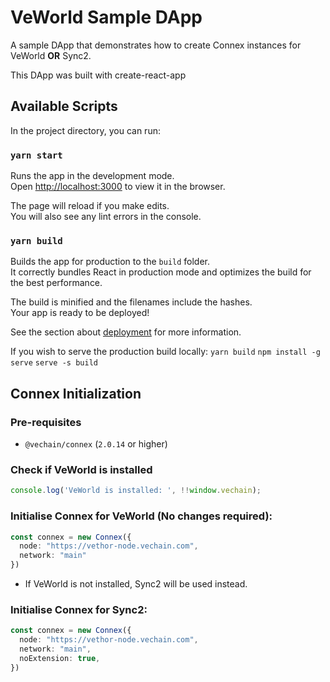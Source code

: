 # VeWorld Sample DApp

A sample DApp that demonstrates how to create Connex instances for VeWorld <b>OR</b> Sync2.

This DApp was built with create-react-app

## Available Scripts

In the project directory, you can run:

### `yarn start`

Runs the app in the development mode.\
Open [http://localhost:3000](http://localhost:3000) to view it in the browser.

The page will reload if you make edits.\
You will also see any lint errors in the console.

### `yarn build`

Builds the app for production to the `build` folder.\
It correctly bundles React in production mode and optimizes the build for the best performance.

The build is minified and the filenames include the hashes.\
Your app is ready to be deployed!

See the section about [deployment](https://facebook.github.io/create-react-app/docs/deployment) for more information.

If you wish to serve the production build locally:
`yarn build`
`npm install -g serve`
`serve -s build`

## Connex Initialization

### Pre-requisites

- `@vechain/connex` (`2.0.14` or higher)

### Check if VeWorld is installed

```typescript
console.log('VeWorld is installed: ', !!window.vechain);
```

### Initialise Connex for VeWorld (No changes required):

```typescript
const connex = new Connex({
  node: "https://vethor-node.vechain.com",
  network: "main"
})
```

- If VeWorld is not installed, Sync2 will be used instead.

### Initialise Connex for Sync2:

```typescript
const connex = new Connex({
  node: "https://vethor-node.vechain.com",
  network: "main",
  noExtension: true,
})
```
